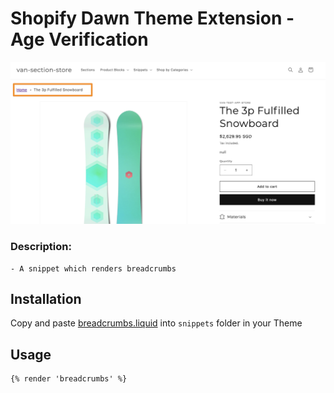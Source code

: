 # Shopify Dawn Theme Extension - Age Verification

![Breadcrumbs](./assets/breadcrumbs.png)

### Description:

    - A snippet which renders breadcrumbs

## Installation

Copy and paste [breadcrumbs.liquid](./snippets/breadcrumbs.liquid/) into `snippets` folder in your Theme

## Usage

```liquid
{% render 'breadcrumbs' %}
```
